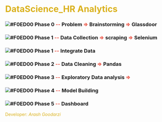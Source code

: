 # <span style="color:#DAB11D">DataScience_HR Analytics</span>

### ![#F0ED00](https://via.placeholder.com/15/fDAB11D/000000?text=+) Phase 0 <span style="color:#E94B3CFF">--</span> Problem   <span style="color:#E94B3CFF">=></span>   Brainstorming   <span style="color:#E94B3CFF">=></span>   Glassdoor
### ![#F0ED00](https://via.placeholder.com/15/fDAB11D/000000?text=+) Phase 1 <span style="color:#E94B3CFF">--</span> Data Collection    <span style="color:#E94B3CFF">=></span>  scraping  <span style="color:#E94B3CFF">=></span>   Selenium</span>
### ![#F0ED00](https://via.placeholder.com/15/fDAB11D/000000?text=+) Phase 1 <span style="color:#E94B3CFF">--</span> Integrate Data    

### ![#F0ED00](https://via.placeholder.com/15/fDAB11D/000000?text=+) Phase 2 <span style="color:#E94B3CFF">--</span> Data Cleaning        <span style="color:#E94B3CFF">=></span>      Pandas   
### ![#F0ED00](https://via.placeholder.com/15/fDAB11D/000000?text=+) Phase 3 <span style="color:#E94B3CFF">--</span> Exploratory Data analysis <span style="color:#E94B3CFF">=></span>
### ![#F0ED00](https://via.placeholder.com/15/fDAB11D/000000?text=+) Phase 4 <span style="color:#E94B3CFF">--</span> Model Building</span>
### ![#F0ED00](https://via.placeholder.com/15/fDAB11D/000000?text=+) Phase 5 <span style="color:#E94B3CFF">--</span> Dashboard</span>

<span style="color:#DAB11D">Developer: *Arash Goodarzi*  </span>
